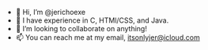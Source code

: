 - 👋 Hi, I’m @jerichoexe
- 🌱 I have experience in C, HTMl/CSS, and Java.
- 💞️ I’m looking to collaborate on anything!
- 📫 You can reach me at my email, itsonlyjer@icloud.com

<!---
jerichoexe/jerichoexe is a ✨ special ✨ repository because its `README.md` (this file) appears on your GitHub profile.
You can click the Preview link to take a look at your changes.
--->
